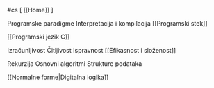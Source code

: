 #cs  [ [[Home]] ]
$\:$

Programske paradigme
Interpretacija i kompilacija
[[Programski stek]]

[[Programski jezik C]]

Izračunljivost
Čitljivost
Ispravnost
[[Efikasnost i složenost]]

Rekurzija
Osnovni algoritmi
Strukture podataka

[[Normalne forme|Digitalna logika]]